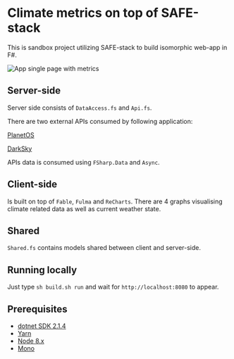 # Climate metrics on top of SAFE-stack

This is sandbox project utilizing SAFE-stack to build isomorphic web-app in F#.

![App single page with metrics](https://i.imgur.com/Oyc2gIm.png)

## Server-side

Server side consists of `DataAccess.fs` and `Api.fs`.

There are two external APIs consumed by following application:

[PlanetOS](https://darksky.net/dev)

[DarkSky](https://data.planetos.com/)

APIs data is consumed using `FSharp.Data` and `Async`.

## Client-side

Is built on top of `Fable`, `Fulma` and `ReCharts`. There are 4 graphs visualising climate related data as well as current weather state.

## Shared

`Shared.fs` contains models shared between client and server-side.

## Running locally

Just type `sh build.sh run` and wait for `http://localhost:8080` to appear.

## Prerequisites

* [dotnet SDK 2.1.4](https://github.com/dotnet/cli/releases/tag/v2.1.4)
* [Yarn](https://yarnpkg.com/lang/en/docs/install/)
* [Node 8.x](https://nodejs.org/en/download/)
* [Mono](https://www.mono-project.com/docs/getting-started/install/)


